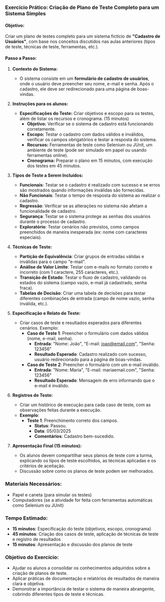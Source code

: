 ### **Exercício Prático: Criação de Plano de Teste Completo para um Sistema Simples**

#### **Objetivo:**
Criar um plano de testes completo para um sistema fictício de **"Cadastro de Usuários"**, com base nos conceitos discutidos nas aulas anteriores (tipos de teste, técnicas de teste, ferramentas, etc.).

#### **Passo a Passo:**

1. **Contexto do Sistema:**
   - O sistema consiste em um **formulário de cadastro de usuários**, onde o usuário deve preencher seu nome, e-mail e senha. Após o cadastro, ele deve ser redirecionado para uma página de boas-vindas.

2. **Instruções para os alunos:**
   - **Especificações do Teste:** Criar objetivos e escopo para os testes, além de listar os recursos e cronograma. (15 minutos)
     - **Objetivo:** Verificar se o sistema de cadastro está funcionando corretamente.
     - **Escopo:** Testar o cadastro com dados válidos e inválidos, verificar os campos obrigatórios e testar a resposta do sistema.
     - **Recursos:** Ferramentas de teste como Selenium ou JUnit, um ambiente de teste (pode ser simulado em papel ou usando ferramentas online).
     - **Cronograma:** Preparar o plano em 15 minutos, com execução dos testes em 45 minutos.

3. **Tipos de Teste a Serem Incluídos:**
   - **Funcionais**: Testar se o cadastro é realizado com sucesso e se erros são mostrados quando informações inválidas são fornecidas.
   - **Não Funcionais**: Testar o tempo de resposta do sistema ao realizar o cadastro.
   - **Regressão**: Verificar se as alterações no sistema não afetam a funcionalidade de cadastro.
   - **Segurança**: Testar se o sistema protege as senhas dos usuários durante o processo de cadastro.
   - **Exploratório**: Testar cenários não previstos, como campos preenchidos de maneira inesperada (ex: nome com caracteres especiais).

4. **Técnicas de Teste:**
   - **Partição de Equivalência**: Criar grupos de entradas válidas e inválidas para o campo "e-mail".
   - **Análise de Valor Limite**: Testar com e-mails no formato correto e incorreto (com 1 caractere, 255 caracteres, etc.).
   - **Transição de Estado**: Testar o fluxo de cadastro, validando os estados do sistema (campo vazio, e-mail já cadastrado, senha fraca).
   - **Tabelas de Decisão**: Criar uma tabela de decisões para testar diferentes combinações de entrada (campo de nome vazio, senha inválida, etc.).

5. **Especificação e Relato de Teste:**
   - Criar casos de teste e resultados esperados para diferentes cenários. Exemplo:
     - **Caso de Teste 1**: Preencher o formulário com dados válidos (nome, e-mail, senha).
       - **Entrada**: "Nome: João", "E-mail: joao@email.com", "Senha: 123456"
       - **Resultado Esperado**: Cadastro realizado com sucesso, usuário redirecionado para a página de boas-vindas.
     - **Caso de Teste 2**: Preencher o formulário com um e-mail inválido.
       - **Entrada**: "Nome: Maria", "E-mail: mariaemail.com", "Senha: 123456"
       - **Resultado Esperado**: Mensagem de erro informando que o e-mail é inválido.

6. **Registros de Teste:**
   - Criar um histórico de execução para cada caso de teste, com as observações feitas durante a execução.
   - **Exemplo**:
     - **Teste 1**: Preenchimento correto dos campos.
       - **Status**: Passou.
       - **Data**: 05/03/2025
       - **Comentários**: Cadastro bem-sucedido.
   
7. **Apresentação Final (15 minutos):**
   - Os alunos devem compartilhar seus planos de teste com a turma, explicando os tipos de teste escolhidos, as técnicas aplicadas e os critérios de aceitação.
   - Discussão sobre como os planos de teste podem ser melhorados.

### **Materiais Necessários:**
- Papel e caneta (para simular os testes)
- Computadores (se a atividade for feita com ferramentas automáticas como Selenium ou JUnit)

### **Tempo Estimado:**
- **15 minutos**: Especificação do teste (objetivos, escopo, cronograma)
- **45 minutos**: Criação dos casos de teste, aplicação de técnicas de teste e registro de resultados
- **15 minutos**: Apresentação e discussão dos planos de teste

### **Objetivo do Exercício:**
- Ajudar os alunos a consolidar os conhecimentos adquiridos sobre a criação de planos de teste.
- Aplicar práticas de documentação e relatórios de resultados de maneira clara e objetiva.
- Demonstrar a importância de testar o sistema de maneira abrangente, cobrindo diferentes tipos de teste e técnicas.

